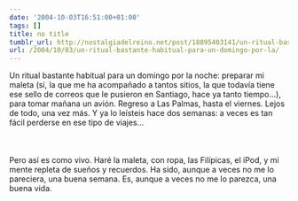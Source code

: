```yaml
---
date: '2004-10-03T16:51:00+01:00'
tags: []
title: no title
tumblr_url: http://nostalgiadelreino.net/post/18895403141/un-ritual-bastante-habitual-para-un-domingo-por-la
url: /2004/10/03/un-ritual-bastante-habitual-para-un-domingo-por-la/
---
```


<p>Un ritual bastante habitual para un domingo por la noche: preparar mi maleta (sí, la que me ha acompañado a tantos sitios, la que todavía tiene ese sello de correos que le pusieron en Santiago, hace ya tanto tiempo&hellip;), para tomar mañana un avión. Regreso a Las Palmas, hasta el viernes. Lejos de todo, una vez más. Y ya lo leísteis hace dos semanas: a veces es tan fácil perderse en ese tipo de viajes&hellip; <br/><br/><br/><br/>Pero así es como vivo. Haré la maleta, con ropa, las Filípicas, el iPod, y mi mente repleta de sueños y recuerdos. Ha sido, aunque a veces no me lo pareciera, una buena semana. Es, aunque a veces no me lo parezca, una buena vida.</p><div class="blogger-post-footer"><img width="1" height="1" src="https://blogger.googleusercontent.com/tracker/1180118427259117074-5282683408982433323?l=nostalgiadelreino.blogspot.com" alt=""/></div>